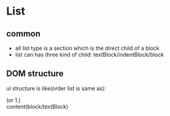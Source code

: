 # List

## common

* all list type is a section which is the direct child of a block
* list can has three kind of child: textBlock/indentBlock/block
    
## DOM structure
ul structure is like(order list is same as):

<div class="n-unordered-list">
    <div>
        (or 1.)
    </div>
    <div>
        content(block/textBlock)
    </div>
</div>

